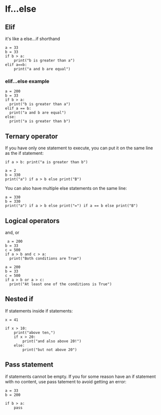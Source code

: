 # If...else

## Elif
it's like a else...if shorthand
```
a = 33
b = 33
if b > a:
	print("b is greater than a")
elif a==b:
	print("a and b are equal")
```
### elif...else example
```
a = 200
b = 33
if b > a:
  print("b is greater than a")
elif a == b:
  print("a and b are equal")
else:
  print("a is greater than b")
```

## Ternary operator
If you have only one statement to execute, you can put it on the same line as the if statement:

```
if a > b: print("a is greater than b")
```

```
a = 2
b = 330
print("a") if a > b else print("B")
```

You can also have multiple else statements on the same line:
```
a = 330
b = 330
print("a") if a > b else print("=") if a == b else print("B")
```


## Logical operators
and, or
```
 a = 200
b = 33
c = 500
if a > b and c > a:
  print("Both conditions are True")
```
```
a = 200
b = 33
c = 500
if a > b or a > c:
  print("At least one of the conditions is True")
```

## Nested if
If statements inside if statements:

```
x = 41

if x > 10:
	print("above ten,")
	if x > 20:
		print("and also above 20!")
	else:
		print("but not above 20")
```

## Pass statement
if statements cannot be empty. If you for some reason have an if statement with no content, use pass tatement to avoid getting an error:
```
a = 33
b = 200

if b > a:
	pass
```
